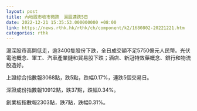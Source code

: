 ```yaml
---
layout: post
title: 內地股市收市微跌　滬股連跌5日
date: 2022-12-21 15:35:53.000000000 +08:00
link: https://news.rthk.hk/rthk/ch/component/k2/1680802-20221221.htm
categories: rthk
---
```


滬深股市高開低走，逾3400隻股份下跌，全日成交額不足5750億元人民幣。光伏電池概念、軍工、汽車產業鏈和貿易股下跌；酒店、新冠特效藥概念、銀行和物流股造好。

上證綜合指數報3068點，跌5點，跌幅0.17%，連跌5個交易日。

深證成份指數報10912點，跌37點，跌幅0.34%。

創業板指數報2303點，跌7點，跌幅0.31%。

